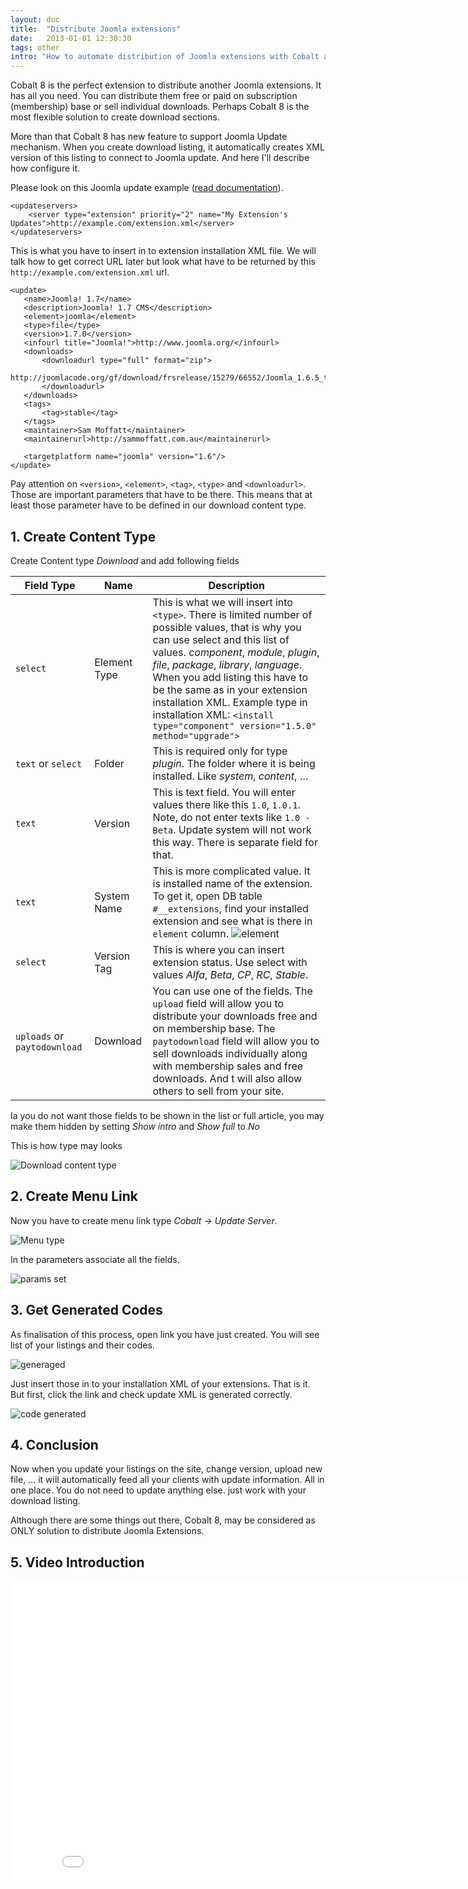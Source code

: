 ```yaml
---
layout: doc
title:  "Distribute Joomla extensions"
date:   2013-01-01 12:30:30
tags: other
intro: "How to automate distribution of Joomla extensions with Cobalt and Joomla update service feature."
---
```


Cobalt 8 is the perfect extension to distribute another Joomla extensions. It has all you need. You can distribute them free or paid on subscription (membership) base or sell individual downloads. Perhaps Cobalt 8 is the most flexible solution to create download sections.

More than that Cobalt 8 has new feature to support Joomla Update mechanism. When you create download listing, it automatically creates XML version of this listing to connect to Joomla update. And here I'll describe how configure it.

Please look on this Joomla update example ([read documentation](http://docs.joomla.org/Deploying_an_Update_Server)).

	<updateservers>
		<server type="extension" priority="2" name="My Extension's Updates">http://example.com/extension.xml</server>
	</updateservers>

This is what you have to insert in to extension installation XML file. We will talk how to get correct URL later but look what have to be returned by this `http://example.com/extension.xml` url.

	<update>
	   <name>Joomla! 1.7</name>
	   <description>Joomla! 1.7 CMS</description>
	   <element>joomla</element>
	   <type>file</type>
	   <version>1.7.0</version>
	   <infourl title="Joomla!">http://www.joomla.org/</infourl>
	   <downloads>
	       <downloadurl type="full" format="zip">
	       	http://joomlacode.org/gf/download/frsrelease/15279/66552/Joomla_1.6.5_to_1.7.0_Package.zip
	       </downloadurl>
	   </downloads>
	   <tags>
	       <tag>stable</tag>
	   </tags>
	   <maintainer>Sam Moffatt</maintainer>
	   <maintainerurl>http://sammoffatt.com.au</maintainerurl>
	   
	   <targetplatform name="joomla" version="1.6"/>
	</update>

Pay attention on `<version>`, `<element>`, `<tag>`, `<type>` and `<downloadurl>`. Those are important parameters that have to be there. This means that at least those parameter have to be defined in our download content type.

## 1. Create Content Type

Create Content type _Download_ and add following fields

Field Type | Name | Description
---|---|---
`select`	| Element Type | This is what we will insert into `<type>`. There is limited number of possible values, that is why you can use select and this list of values. _component_, _module_, _plugin_, _file_, _package_, _library_, _language_. When you add listing this have to be the same as in your extension installation XML. Example type in installation XML: `<install type="component" version="1.5.0" method="upgrade">`
`text` or `select`| Folder | This is required only for type _plugin_. The folder where it is being installed. Like _system_, _content_, …
`text`		| Version | This is text field. You will enter values there like this `1.0`, `1.0.1`. Note, do not enter texts like `1.0 - Beta`. Update system will not work this way. There is separate field for that. 
`text`		| System Name | This is more complicated value. It is installed name of the extension. To get it, open DB table `#__extensions`, find your installed extension and see what is there in `element` column. ![element](http://serhioromano.s3.amazonaws.com/mintjoomla/tutorial-customtmpl/updateelement.png)
`select`	| Version Tag | This is where you can insert extension status. Use select with values _Alfa_, _Beta_, _CP_, _RC_, _Stable_.
`uploads` or `paytodownload` | Download | You can use one of the fields. The `upload` field will allow you to distribute your downloads free and on membership base. The `paytodownload` field will allow you to sell downloads individually along with membership sales and free downloads. And t will also allow others to sell from your site.

<div class="box-idea">Iа you do not want those fields to be shown in the list or full article, you may make them hidden by setting <em>Show intro</em> and <em>Show full</em> to <em>No</em></div>

This is how type may looks

![Download content type](http://serhioromano.s3.amazonaws.com/mintjoomla/tutorial-customtmpl/updatetype.png)

## 2. Create Menu Link

Now you have to create menu link type _Cobalt -> Update Server_. 

![Menu type](http://serhioromano.s3.amazonaws.com/mintjoomla/tutorial-customtmpl/updatelinktype.png)

In the parameters associate all the fields.

![params set](http://serhioromano.s3.amazonaws.com/mintjoomla/tutorial-customtmpl/updatelinkparams.png)

## 3. Get Generated Codes

As finalisation of this process, open link you have just created. You will see list of your listings and their codes.

![generaged](http://serhioromano.s3.amazonaws.com/mintjoomla/tutorial-customtmpl/generatedcodes.png)

Just insert those in to your installation XML of your extensions. That is it. But first, click the link and check update XML is generated correctly.

![code generated](http://serhioromano.s3.amazonaws.com/mintjoomla/tutorial-customtmpl/generatedxml.png)

## 4. Conclusion

Now when you update your listings on the site, change version, upload new file, … it will automatically feed all your clients with update information. All in one place. You do not need to update anything else. just work with your download listing.

Although there are some things out there, Cobalt 8, may be considered as ONLY solution to distribute Joomla Extensions.

## 5. Video Introduction

<iframe width="853" height="480" src="//www.youtube.com/embed/4OxqJJDrf50?list=PLB88FCCF99077A615" frameborder="0" allowfullscreen></iframe>
